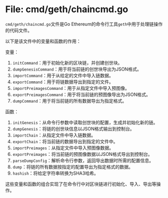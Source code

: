 # File: cmd/geth/chaincmd.go

`cmd/geth/chaincmd.go`文件是Go Ethereum的命令行工具`geth`中用于处理链操作的代码文件。

以下是该文件中的变量和函数的作用：

变量：
1. `initCommand`：用于初始化新的区块链，并创建创世块。
2. `dumpGenesisCommand`：用于将当前链的创世块导出为JSON格式。
3. `importCommand`：用于从给定的文件中导入链数据。
4. `exportCommand`：用于将链数据导出到指定的文件。
5. `importPreimagesCommand`：用于从指定文件中导入预图像。
6. `exportPreimagesCommand`：用于将当前链的预图像导出为JSON格式。
7. `dumpCommand`：用于将当前链的所有数据导出为指定格式。

函数：
1. `initGenesis`：从命令行参数中读取创世块的配置，生成并初始化新的链。
2. `dumpGenesis`：将链的创世块信息以JSON格式输出到控制台。
3. `importChain`：从指定文件中导入链数据。
4. `exportChain`：将当前链的数据导出到指定的文件中。
5. `importPreimages`：从指定文件中导入预图像数据。
6. `exportPreimages`：将当前链的预图像数据以JSON格式导出到控制台。
7. `parseDumpConfig`：解析命令行参数，返回导出数据时所需的配置信息。
8. `dump`：将链的所有数据按指定的配置导出为指定格式的数据。
9. `hashish`：将给定字符串转换为SHA3哈希。

这些变量和函数的组合实现了在命令行中对区块链进行初始化、导入、导出等操作。

